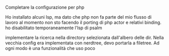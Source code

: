 Completare la configurazione per php

Ho installato alcuni lsp, ma dato che php non fa parte del mio flusso di lavoro al momento non sto 
facendo il porting di php actor e relativi binding.
ho disabilitato temporaneamente l'lsp di psalm


implementare la ricerca nella directory selezionata dall'albero delle dir.
Nella vecchia config era implementata con nerdtree, devo portarla a filetree. Ad ogni modo è una funzionalità
che uso poco

